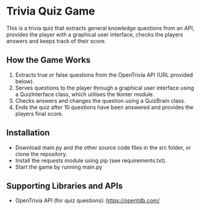 # Trivia Quiz Game
This is a trivia quiz that extracts general knowledge questions from an API, provides the player with a graphical user interface, checks the players answers and keeps track of their score.

## How the Game Works
1. Extracts true or false questions from the OpenTrivia API (URL provided below).  
1. Serves questions to the player through a graphical user interface using a QuizInterface class, which utilises the tkinter module. 
1. Checks answers and changes the question using a  QuizBrain class.   
1. Ends the quiz after 10 questions have been answered and provides the players final score.  

## Installation
* Download main.py and the other source code files in the src folder, or clone the repository. 
* Install the requests module using pip (see requirements.txt).
* Start the game by running main.py  

## Supporting Libraries and APIs
* OpenTrivia API (for quiz questions): https://opentdb.com/
